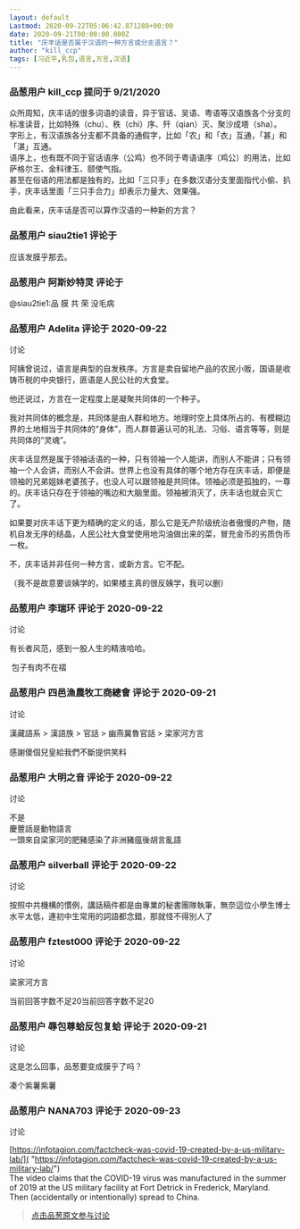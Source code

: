 ```yaml
---
layout: default
Lastmod: 2020-09-22T05:06:42.871288+00:00
date: 2020-09-21T00:00:00.000Z
title: "庆丰话是否属于汉语的一种方言或分支语言？"
author: "kill_ccp"
tags: [习近平,乳包,语言,方言,汉语]
---
```



### 品葱用户 **kill_ccp** 提问于 9/21/2020
    
众所周知，庆丰话的很多词语的读音，异于官话、吴语、粤语等汉语族各个分支的标准读音，比如特殊（chu）、秩（chi）序、歼（qian）灭、聚沙成塔（sha）。  
字形上，有汉语族各分支都不具备的通假字，比如「农」和「衣」互通，「甚」和「湛」互通。  
语序上，也有既不同于官话语序（公鸡）也不同于粤语语序（鸡公）的用法，比如萨格尔王、金科律玉、颐使气指。  
甚至在俗语的用法都是独有的，比如「三只手」在多数汉语分支里面指代小偷、扒手，庆丰话里面「三只手合力」却表示力量大、效果强。  
  
由此看来，庆丰话是否可以算作汉语的一种新的方言？
    
                

### 品葱用户 **siau2tie1** 评论于 
        
应该发膜乎那去。
        
                

### 品葱用户 **阿斯妙特灵** 评论于 
        
@siau2tie1:品 膜 共 荣 没毛病
        
                

### 品葱用户 **Adelita** 评论于 2020-09-22
讨论

        
阿姨曾说过，语言是典型的自发秩序。方言是卖自留地产品的农民小贩，国语是收铸币税的中央银行，匪语是人民公社的大食堂。  
  
他还说过，方言在一定程度上是凝聚共同体的一个种子。  
  
我对共同体的概念是，共同体是由人群和地方。地理时空上具体所占的、有模糊边界的土地相当于共同体的“身体”，而人群普遍认可的礼法、习俗、语言等等，则是共同体的“灵魂”。  
  
庆丰话显然是属于领袖话语的一种，只有领袖一个人能讲，而别人不能讲；只有领袖一个人会讲，而别人不会讲。世界上也没有具体的哪个地方存在庆丰话，即便是领袖的兄弟姐妹老婆孩子，也没人可以跟领袖是共同体。领袖必须是孤独的，一尊的。庆丰话只存在于领袖的嘴边和大脑里面。领袖被消灭了，庆丰话也就会灭亡了。  
  
如果要对庆丰话下更为精确的定义的话，那么它是无产阶级统治者傲慢的产物，随机自发无序的结晶，人民公社大食堂使用地沟油做出来的菜，冒充金币的劣质伪币一枚。  
  
不，庆丰话并非任何一种方言，或新方言。它不配。  
  
（我不是故意要谈姨学的，如果楼主真的很反姨学，我可以删）
        
                

### 品葱用户 **李瑞环** 评论于 2020-09-22
讨论

        
有长者风范，感到一股人生的精液哈哈。  
  
 包子有肉不在褶
        
                

### 品葱用户 **四邑漁農牧工商總會** 评论于 2020-09-21
讨论

        
漢藏語系 > 漢語族 > 官話 > 幽燕冀魯官話 > 梁家河方言  
  
  
  
感謝傻個兒皇給我們不斷提供笑料
        
                

### 品葱用户 **大明之音** 评论于 2020-09-22
讨论

        
不是  
慶豐話是動物語言  
一頭來自梁家河的肥豬感染了非洲豬瘟後胡言亂語
        
                

### 品葱用户 **silverball** 评论于 2020-09-22
讨论

        
按照中共機構的慣例，講話稿件都是由專業的秘書團隊執筆，無奈這位小學生博士水平太低，連初中生常用的詞語都念錯，那就怪不得別人了
        
                

### 品葱用户 **fztest000** 评论于 2020-09-22
讨论

        
梁家河方言  
  
当前回答字数不足20当前回答字数不足20
        
                

### 品葱用户 **辱包尊蛤反包复蛤** 评论于 2020-09-21
讨论

        
这是怎么回事，品葱要变成膜乎了吗？  
  
凑个紫薯紫薯
        
                

### 品葱用户 **NANA703** 评论于 2020-09-23
讨论

        
[https://infotagion.com/factcheck-was-covid-19-created-by-a-us-military-lab/]( "https://infotagion.com/factcheck-was-covid-19-created-by-a-us-military-lab/")  
The video claims that the COVID-19 virus was manufactured in the summer of 2019 at the US military facility at Fort Detrick in Frederick, Maryland. Then (accidentally or intentionally) spread to China.
        
                





> [点击品葱原文参与讨论](https://pincong.rocks/question/31296)

